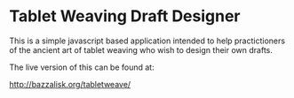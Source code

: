 # Tablet Weaving Draft Designer

This is a simple javascript based application intended to help practictioners of the ancient art of tablet weaving who
wish to design their own drafts.

The live version of this can be found at:

http://bazzalisk.org/tabletweave/
